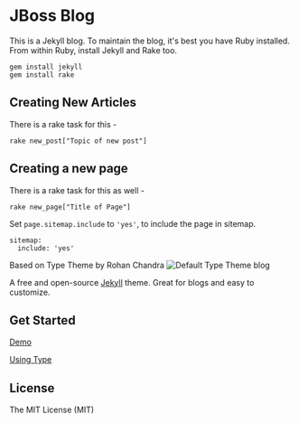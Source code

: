 # JBoss Blog

This is a Jekyll blog. To maintain the blog, it's best you have Ruby installed.
From within Ruby, install Jekyll and Rake too.

```shell
gem install jekyll
gem install rake
```


## Creating New Articles

There is a rake task for this -

```
rake new_post["Topic of new post"]
```

## Creating a new page

There is a rake task for this as well -

```
rake new_page["Title of Page"]
```
Set `page.sitemap.include` to `'yes'`, to include the page in sitemap.
```
sitemap:
  include: 'yes'
```








Based on Type Theme by Rohan Chandra
![Default Type Theme blog](https://cloud.githubusercontent.com/assets/816965/5142407/19742e48-71d6-11e4-8d9d-fdfe010784f0.png)

A free and open-source [Jekyll](http://jekyllrb.com) theme. Great for blogs and easy to customize.

## Get Started

[Demo](https://rohanchandra.github.io/type-theme/)

[Using Type](https://rohanchandra.github.io/project/type/)

## License
The MIT License (MIT)
